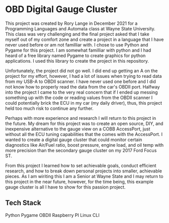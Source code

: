 # OBD Digital Gauge Cluster

This project was created by Rory Lange in December 2021 for a Programming Languages and Automata class at Wayne State University. This class was very challenging and the final 
project asked that I take myself out of my comfort zone and create a project in a language that I have never used before or am not familliar with. I chose to use Python and Pygame
for this project. I am somewhat familliar with python and I had heard of a free library named Pygame to create graphics for python applications. I used this library to create the 
project in this repository.

Unfortunately, the project did not go well. I did end up getting an A on the project for my effort, however, I had a lot of issues when trying to read data from my USB-A to OBDII 
scanner. I have never used one before and I did not know how to properly read the data from the car's OBDII port. Halfway into the project I came to the very real concern that if 
I ended up messing something up with the code or reading values from the OBDII scanner I could potentially brick the ECU in my car (my daily driver), thus, this project held too
much risk to continue any further.

Perhaps with more experience and research I will return to this project in the future. My dream for this project was to create an open source, DIY, and inexpensive alternative 
to the gauge view on a COBB AccessPort, just without all the ECU tuning capabilities that the comes with the AccessPort. I wanted to create a digital gauge cluster that could 
monitor certain diagnostics like Air/Fuel ratio, boost pressure, engine load, and oil temp with more precision than the secondary gauge cluster on my 2017 Ford Focus ST.

From this project I learned how to set achievable goals, conduct efficient research, and how to break down personal projects into smaller, achievable pieces. As I am wiriting this 
I am a Senior at Wayne State and I may return to this project in the near future, however, for the time being, this example gauge cluster is all I have to show for this passion 
project.

## Tech Stack

Python
Pygame
OBDII 
Raspberry PI
Linux CLI
